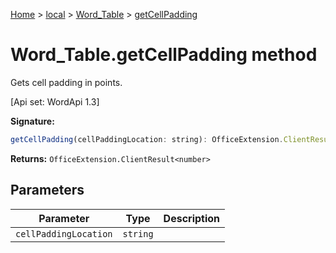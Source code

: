 [Home](./index) &gt; [local](local.md) &gt; [Word\_Table](local.word_table.md) &gt; [getCellPadding](local.word_table.getcellpadding.md)

# Word\_Table.getCellPadding method

Gets cell padding in points. 

 \[Api set: WordApi 1.3\]

**Signature:**
```javascript
getCellPadding(cellPaddingLocation: string): OfficeExtension.ClientResult<number>;
```
**Returns:** `OfficeExtension.ClientResult<number>`

## Parameters

|  Parameter | Type | Description |
|  --- | --- | --- |
|  `cellPaddingLocation` | `string` |  |

